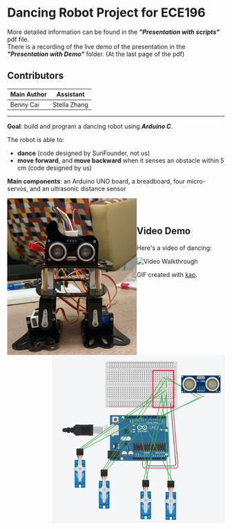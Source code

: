 # Dancing Robot Project for ECE196
More detailed information can be found in the ***"Presentation with scripts"*** pdf file.  
There is a recording of the live demo of the presentation in the ***"Presentation with Demo"*** folder. (At the last page of the pdf)

## Contributors
| Main Author  | Assistant |
| ------------- | ------------- |
| Benny Cai  | Stella Zhang  |

<hr/>

**Goal**: build and program a dancing robot using ***Arduino C***.

The robot is able to:
- **dance** (code designed by SunFounder, not us)
- **move forward**, and **move backward** when it senses an obstacle within 5 cm (code designed by us)   

**Main components**: an Arduino UNO board, a breadboard, four micro-servos, and an ultrasonic distance sensor


<img align="left" src="images/robot.png" width="300">
<img align="right" src="images/circuit.png" width="400">

<br>
<br>

## Video Demo

Here's a video of dancing:

<img src='dance.gif' title='Video Walkthrough' width='350' alt='Video Walkthrough' />

GIF created with [kap](https://getkap.co/).

